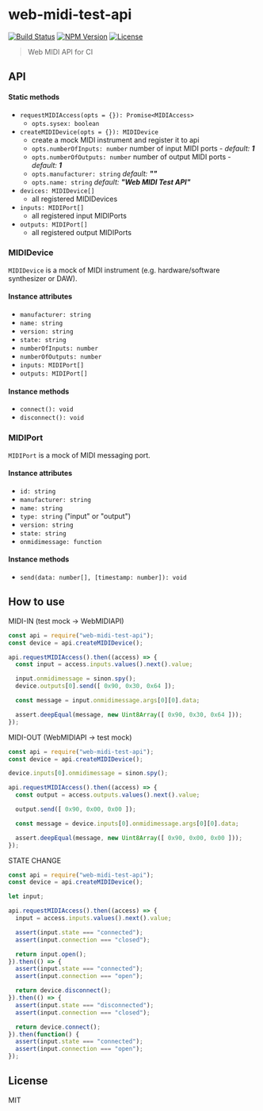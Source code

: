 # web-midi-test-api
[![Build Status](http://img.shields.io/travis/mohayonao/web-midi-test-api.svg?style=flat-square)](https://travis-ci.org/mohayonao/web-midi-test-api)
[![NPM Version](http://img.shields.io/npm/v/web-midi-test-api.svg?style=flat-square)](https://www.npmjs.org/package/web-midi-test-api)
[![License](http://img.shields.io/badge/license-MIT-brightgreen.svg?style=flat-square)](http://mohayonao.mit-license.org/)

> Web MIDI API for CI

## API

#### Static methods
- `requestMIDIAccess(opts = {}): Promise<MIDIAccess>`
  - `opts.sysex: boolean`
- `createMIDIDevice(opts = {}): MIDIDevice`
  - create a mock MIDI instrument and register it to api
  - `opts.numberOfInputs: number` number of input MIDI ports - _default: **1**_
  - `opts.numberOfOutputs: number` number of output MIDI ports - _default: **1**_
  - `opts.manufacturer: string` _default: **""**_
  - `opts.name: string` _default: **"Web MIDI Test API"**_
- `devices: MIDIDevice[]`
  - all registered MIDIDevices
- `inputs: MIDIPort[]`
  - all registered input MIDIPorts
- `outputs: MIDIPort[]`
  - all registered output MIDIPorts

### MIDIDevice
`MIDIDevice` is a mock of MIDI instrument (e.g. hardware/software synthesizer or DAW).

#### Instance attributes
- `manufacturer: string`
- `name: string`
- `version: string`
- `state: string`
- `numberOfInputs: number`
- `numberOfOutputs: number`
- `inputs: MIDIPort[]`
- `outputs: MIDIPort[]`

#### Instance methods
- `connect(): void`
- `disconnect(): void`

### MIDIPort
`MIDIPort` is a mock of MIDI messaging port.

#### Instance attributes
- `id: string`
- `manufacturer: string`
- `name: string`
- `type: string` ("input" or "output")
- `version: string`
- `state: string`
- `onmidimessage: function`

#### Instance methods
- `send(data: number[], [timestamp: number]): void`

## How to use

MIDI-IN (test mock -> WebMIDIAPI)

```js
const api = require("web-midi-test-api");
const device = api.createMIDIDevice();

api.requestMIDIAccess().then((access) => {
  const input = access.inputs.values().next().value;

  input.onmidimessage = sinon.spy();
  device.outputs[0].send([ 0x90, 0x30, 0x64 ]);

  const message = input.onmidimessage.args[0][0].data;

  assert.deepEqual(message, new Uint8Array([ 0x90, 0x30, 0x64 ]));
});
```

MIDI-OUT (WebMIDIAPI -> test mock)

```js
const api = require("web-midi-test-api");
const device = api.createMIDIDevice();

device.inputs[0].onmidimessage = sinon.spy();

api.requestMIDIAccess().then((access) => {
  const output = access.outputs.values().next().value;

  output.send([ 0x90, 0x00, 0x00 ]);

  const message = device.inputs[0].onmidimessage.args[0][0].data;

  assert.deepEqual(message, new Uint8Array([ 0x90, 0x00, 0x00 ]));
});
```

STATE CHANGE

```js
const api = require("web-midi-test-api");
const device = api.createMIDIDevice();

let input;

api.requestMIDIAccess().then((access) => {
  input = access.inputs.values().next().value;

  assert(input.state === "connected");
  assert(input.connection === "closed");

  return input.open();
}).then(() => {
  assert(input.state === "connected");
  assert(input.connection === "open");

  return device.disconnect();
}).then(() => {
  assert(input.state === "disconnected");
  assert(input.connection === "closed");

  return device.connect();
}).then(function() {
  assert(input.state === "connected");
  assert(input.connection === "open");
});
```

## License

MIT
